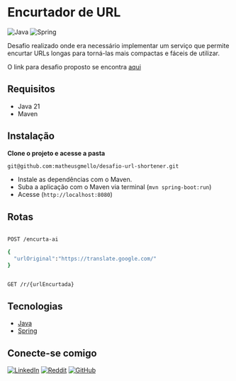 # Encurtador de URL

![Java](https://img.shields.io/badge/java-%23ED8B00.svg?style=for-the-badge&logo=openjdk&logoColor=white)
![Spring](https://img.shields.io/badge/spring-%236DB33F.svg?style=for-the-badge&logo=spring&logoColor=white)

Desafio realizado onde era necessário implementar um serviço que permite encurtar URLs longas para torná-las mais compactas e fáceis de utilizar.

O link para desafio proposto se encontra [aqui](https://github.com/backend-br/desafios/blob/master/url-shortener/PROBLEM.md)

## Requisitos 

- Java 21
- Maven

## Instalação

**Clone o projeto e acesse a pasta**

```bash
git@github.com:matheusgmello/desafio-url-shortener.git
```

- Instale as dependências com o Maven.
- Suba a aplicação com o Maven via terminal (`mvn spring-boot:run`)
- Acesse (`http://localhost:8080`)

## Rotas

```bash

POST /encurta-ai 

{
  "urlOriginal":"https://translate.google.com/"
}

```

```bash

GET /r/{urlEncurtada}

```

## Tecnologias
- [Java](https://docs.oracle.com/en/java/javase/17/)
- [Spring](https://spring.io/projects/spring-boot/) 


## Conecte-se comigo
[![LinkedIn](https://img.shields.io/badge/linkedin-%230077B5.svg?style=for-the-badge&logo=linkedin&logoColor=white)](https://linkedin.com/in/matheusgmello)
[![Reddit](https://img.shields.io/badge/Reddit-%23FF4500.svg?style=for-the-badge&logo=Reddit&logoColor=white)](https://www.reddit.com/user/math7zw)
[![GitHub](https://img.shields.io/badge/github-%23121011.svg?style=for-the-badge&logo=github&logoColor=white)](https://github.com/matheusgmello/)